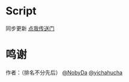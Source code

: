 # Script
同步更新
[点我传送门](https://github.com/gitk01n/Script/tree/master)

# 鸣谢
作者：（排名不分先后）
[@NobyDa](https://github.com/NobyDa)
[@yichahucha](https://github.com/yichahucha)

